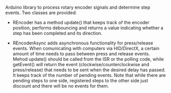 Arduino library to process rotary encoder signals and determine step events.
Two classes are provided:

* REncoder has a method update() that keeps track of the encoder position,
  performs debouncing and returns a value indicating whether a step has been
  completed and its direction.

* REncoderAsync adds asynchronous functionality for press/release events.
  When comunicating with computers via HID/DirectX, a certain amount of time
  needs to pass between press and release events.
  Mehod update() should be called from the ISR or the polling code, while
  getEvent() will return the event (clockwise/counterclockwise and
  press/release) that needs to be sent when the desired delay has passed.
  It keeps track of the number of pending events. Note that while there are
  pending steps to one side, registered steps to the other side just discount
  and there will be no events for them.